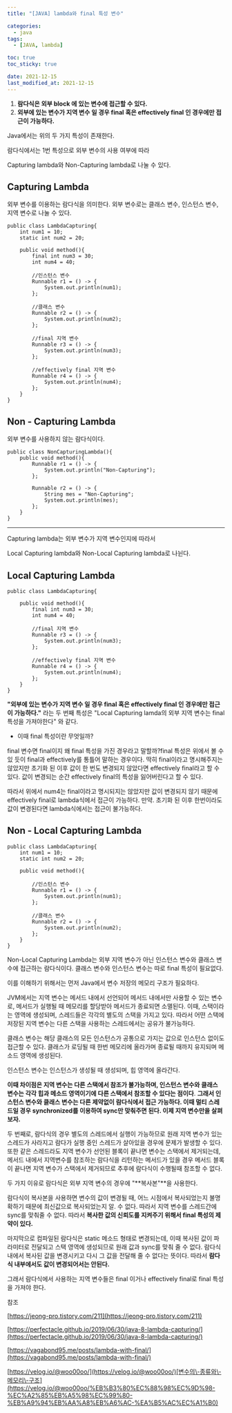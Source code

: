 ```yaml
---
title: "[JAVA] lambda와 final 특성 변수"

categories:
  - java
tags:
  - [JAVA, lambda]

toc: true
toc_sticky: true

date: 2021-12-15
last_modified_at: 2021-12-15
---
```


1.  **람다식은 외부 block 에 있는 변수에 접근할 수 있다.**
2.  **외부에 있는 변수가 지역 변수 일 경우 final 혹은 effectively final 인 경우에만 접근이 가능하다.**

Java에서는 위의 두 가지 특성이 존재한다.

람다식에서는 1번 특성으로 외부 변수의 사용 여부에 따라

Capturing lambda와 Non-Capturing lambda로 나눌 수 있다.

## **Capturing Lambda**

외부 변수를 이용하는 람다식을 의미한다. 외부 변수로는 클래스 변수, 인스턴스 변수, 지역 변수로 나눌 수 있다.

```
public class LambdaCapturing{
	int num1 = 10;
    static int num2 = 20;

    public void method(){
    	final int num3 = 30;
        int num4 = 40;

        //인스턴스 변수
        Runnable r1 = () -> {
        	System.out.println(num1);
        };

        //클래스 변수
        Runnable r2 = () -> {
        	System.out.println(num2);
        };

        //final 지역 변수
        Runnable r3 = () -> {
        	System.out.println(num3);
        };

        //effectively final 지역 변수
        Runnable r4 = () -> {
        	System.out.println(num4);
        };
    }
}
```

## **Non - Capturing Lambda**

외부 변수를 사용하지 않는 람다식이다.

```
public class NonCapturingLambda(){
	public void method(){
    	Runnable r1 = () -> {
        	System.out.println("Non-Capturing");
        };

        Runnable r2 = () -> {
        	String mes = "Non-Capturing";
            System.out.println(mes);
        };
    }
}
```

---

Capturing lambda는 외부 변수가 지역 변수인지에 따라서

Local Capturing lambda와 Non-Local Capturing lambda로 나뉜다.

## **Local Capturing Lambda**

```
public class LambdaCapturing{

    public void method(){
    	final int num3 = 30;
        int num4 = 40;

        //final 지역 변수
        Runnable r3 = () -> {
        	System.out.println(num3);
        };

        //effectively final 지역 변수
        Runnable r4 = () -> {
        	System.out.println(num4);
        };
    }
}
```

**"외부에 있는 변수가 지역 변수 일 경우 final 혹은 effectively final 인 경우에만 접근이 가능하다."** 라는 두 번째 특성은 "Local Capturing lamda의 외부 지역 변수는 final 특성을 가져야한다" 와 같다.

- 이때 final 특성이란 무엇일까?

final 변수면 final이지 왜 final 특성을 가진 경우라고 말할까?final 특성은 위에서 볼 수 있 듯이 final과 effectively를 통틀어 말하는 경우이다. 딱히 final이라고 명시해주지는 않았지만 초기화 된 이후 값이 한 번도 변경되지 않았다면 effectively final라고 할 수 있다. 값이 변경되는 순간 effectively final의 특성을 잃어버린다고 할 수 있다.

따라서 위에서 num4는 final이라고 명시되지는 않았지만 값이 변경되지 않기 때문에 effectively final로 lambda식에서 접근이 가능하다. 만약. 초기화 된 이후 한번이라도 값이 변경된다면 lambda식에서는 접근이 불가능하다.

## **Non - Local Capturing Lambda**

```
public class LambdaCapturing{
	int num1 = 10;
    static int num2 = 20;

    public void method(){

        //인스턴스 변수
        Runnable r1 = () -> {
        	System.out.println(num1);
        };

        //클래스 변수
        Runnable r2 = () -> {
        	System.out.println(num2);
        };
    }
}
```

Non-Local Capturing Lambda는 외부 지역 변수가 아닌 인스턴스 변수와 클래스 변수에 접근하는 람다식이다. 클래스 변수와 인스턴스 변수는 따로 final 특성이 필요없다.

이를 이해하기 위해서는 먼저 Java에서 변수 저장의 메모리 구조가 필요하다.

JVM에서는 지역 변수는 메서드 내에서 선언되어 메서드 내에서만 사용할 수 있는 변수로, 메서드가 실행될 때 메모리를 할당받아 메서드가 종료되면 소멸된다. 이때, 스택이라는 영역에 생성되며, 스레드들은 각각의 별도의 스택을 가지고 있다. 따라서 어떤 스택에 저장된 지역 변수는 다른 스택을 사용하는 스레드에서는 공유가 불가능하다.

클래스 변수는 해당 클래스의 모든 인스턴스가 공통으로 가지는 값으로 인스턴스 없이도 접근할 수 있다. 클래스가 로딩될 때 한번 메모리에 올라가며 종료될 때까지 유지되며 메소드 영역에 생성된다.

인스턴스 변수는 인스턴스가 생성될 때 생성되며, 힙 영역에 올라간다.

**이때 차이점은 지역 변수는 다른 스택에서 참조가 불가능하며, 인스턴스 변수와 클래스 변수는 각각 힙과 메소드 영역이기에 다른 스택에서 참조할 수 있다는 점이다**. **그래서 인스턴스 변수와 클래스 변수는 다른 제약없이 람다식에서 접근 가능하다. 이때 멀티 스레드일 경우 synchronized를 이용하여 sync만 맞춰주면 된다. 이제 지역 변수만을 살펴보자.**

두 번째로, 람다식의 경우 별도의 스레드에서 실행이 가능하므로 원래 지역 변수가 있는 스레드가 사라지고 람다가 실행 중인 스레드가 살아있을 경우에 문제가 발생할 수 있다. 또한 같은 스레드라도 지역 변수가 선언된 블록이 끝나면 변수는 스택에서 제거되는데, 메서드 내에서 지역변수를 참조하는 람다식을 리턴하는 메서드가 있을 경우 메서드 블록이 끝나면 지역 변수가 스택에서 제거되므로 추후에 람다식이 수행될때 참조할 수 없다.

두 가지 이유로 람다식은 외부 지역 변수의 경우에 "**복사본"**을 사용한다.

람다식이 복사본을 사용하면 변수의 값이 변경될 때, 어느 시점에서 복사되었는지 불명확하기 때문에 최신값으로 복사되었는지 알. 수 없다. 따라서 지역 변수를 스레드간에 sync를 맞춰줄 수 없다. 따라서 **복사한 값의 신뢰도를 지켜주기 위해서 final 특성의 제약이 있다.**

마지막으로 컴파일된 람다식은 static 메소드 형태로 변경되는데, 이때 복사된 값이 파라미터로 전달되고 스택 영역에 생성되므로 원래 값과 sync를 맞춰 줄 수 없다. 람다식내에서 복사된 값을 변경시키고 다시 그 값을 전달해 줄 수 없다는 뜻이다. 따라서 **람다식 내부에서도 값이 변경되어서는 안된다.**

그래서 람다식에서 사용하는 지역 변수들은 final 이거나 effectively final로 final 특성을 가져야 한다.

참조

[https://jeong-pro.tistory.com/211](https://jeong-pro.tistory.com/211)

[https://perfectacle.github.io/2019/06/30/java-8-lambda-capturing/](https://perfectacle.github.io/2019/06/30/java-8-lambda-capturing/)

[https://vagabond95.me/posts/lambda-with-final/](https://vagabond95.me/posts/lambda-with-final/)

[https://velog.io/@woo00oo/](https://velog.io/@woo00oo/)[변수의\-종류와\-메모리\-구조](https://velog.io/@woo00oo/%EB%B3%80%EC%88%98%EC%9D%98-%EC%A2%85%EB%A5%98%EC%99%80-%EB%A9%94%EB%AA%A8%EB%A6%AC-%EA%B5%AC%EC%A1%B0)
